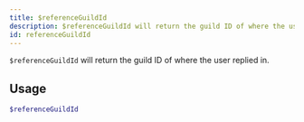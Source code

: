 ```yaml
---
title: $referenceGuildId 
description: $referenceGuildId will return the guild ID of where the user replied in.
id: referenceGuildId
---
```


`$referenceGuildId` will return the guild ID of where the user replied in.

## Usage

```php
$referenceGuildId
```
